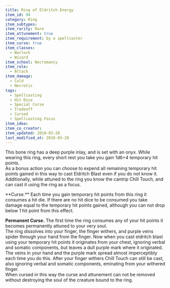 ```yaml
---
title: Ring of Eldritch Energy
item_id: 94
category: Ring
item_subtypes:
item_rarity: Rare
item_attunement: true
item_requirement: by a spellcaster
item_curse: true
item_classes:
  - Warlock
  - Wizard
item_school: Necromancy
item_role:
  - Attack
item_damage:
  - Cold
  - Necrotic
tags:
  - Spellcasting
  - Hit Dice
  - Special Curse
  - Tradeoff
  - Cursed
  - Spellcasting Focus
item_idea:
item_co_creator:
item_updated: 2018-03-28
last_modified_at: 2018-03-28
---
```


This bone ring has a deep purple inlay, and is set with an onyx. While wearing this ring, every short rest you take you gain 1d6+4 temporary hit points.    
As a bonus action you can choose to expend all remaining temporary hit points gained in this way to cast <magic-spell>Eldritch Blast</magic-spell> even if you do not know it.    
Additionally, while attuned to the ring you know the cantrip <magic-spell>Chill Touch</magic-spell>, and can cast it using the ring as a focus.    

<!--excerpt-->
<div class="curse">
**Curse.** Each time you gain temporary hit points from this ring it consumes a hit die. If there are no hit dice to be consumed you take damage equal to the temporary hit points gained, although you can not drop below 1 hit point from this effect.

**Permanent Curse.** The first time the ring consumes any of your hit points it becomes permanently attuned to your very soul.    
The ring dissolves into your finger, the finger withers, and purple veins spider through your hand from the finger. Now when you cast eldritch blast using your temporary hit points it originates from your chest, ignoring verbal and somatic components, but leaves a dull purple mark where it originated. The veins in your hand and the purple mark spread almost imperceptibly each time you do this.
After your finger withers <magic-spell>Chill Touch</magic-spell> can still be cast, also ignoring verbal and somatic components, eminating from your withered finger.    
When cursed in this way the curse and attunement can not be removed without destroying the soul of the creature bound to the ring.
</div>
